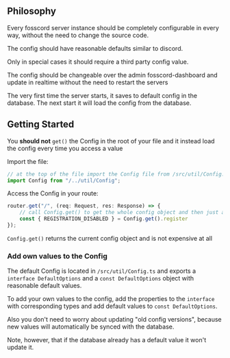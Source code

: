 ## Philosophy
Every fosscord server instance should be completely configurable in every way, without the need to change the source code.

The config should have reasonable defaults similar to discord.

Only in special cases it should require a third party config value.

The config should be changeable over the admin fosscord-dashboard and update in realtime without the need to restart the servers

The very first time the server starts, it saves to default config in the database. The next start it will load the config from the database.

## Getting Started
You **should not** ``get()`` the Config in the root of your file and it instead load the config every time you access a value

Import the file:
```js
// at the top of the file import the Config file from /src/util/Config.ts
import Config from "/../util/Config";
```

Access the Config in your route:
```js
router.get("/", (req: Request, res: Response) => {
    // call Config.get() to get the whole config object and then just access the property you want
    const { REGISTRATION_DISABLED } = Config.get().register
});
```

``Config.get()`` returns the current config object and is not expensive at all

### Add own values to the Config
The default Config is located in ``/src/util/Config.ts`` and exports a ``interface DefaultOptions`` and a ``const DefaultOptions`` object with reasonable default values.

To add your own values to the config, add the properties to the ``interface`` with corresponding types and add default values to ``const DefaultOptions``.

Also you don't need to worry about updating "old config versions", because new values will automatically be synced with the database.

Note, however, that if the database already has a default value it won't update it.